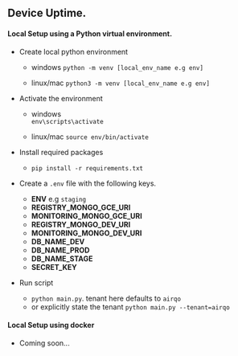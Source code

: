 ## Device Uptime.

#### Local Setup using a Python virtual environment.

- Create local python environment

  - windows
    `python -m venv [local_env_name e.g env]`

  - linux/mac
    `python3 -m venv [local_env_name e.g env]`

- Activate the environment

  - windows  
    `env\scripts\activate`

  - linux/mac
    `source env/bin/activate`

- Install required packages

  - `pip install -r requirements.txt`

- Create a `.env` file with the following keys.

  - **ENV** e.g `staging`
  - **REGISTRY_MONGO_GCE_URI**
  - **MONITORING_MONGO_GCE_URI**
  - **REGISTRY_MONGO_DEV_URI**
  - **MONITORING_MONGO_DEV_URI**
  - **DB_NAME_DEV**
  - **DB_NAME_PROD**
  - **DB_NAME_STAGE**
  - **SECRET_KEY**

- Run script
  - `python main.py`. tenant here defaults to `airqo`
  - or explicitly state the tenant `python main.py --tenant=airqo`

#### Local Setup using docker

- Coming soon...
